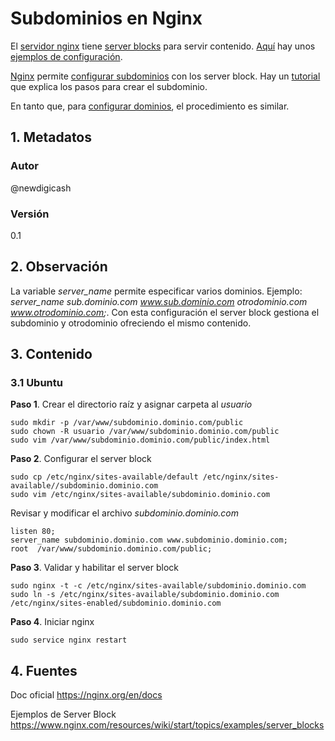# Subdominios en Nginx
El [servidor nginx][urlNginx] tiene [server blocks][urlServerBlock] para servir contenido. 
[Aquí][urlServerBlock] hay unos [ejemplos de configuración][urlServerBlock].

[Nginx][urlNginx] permite [configurar subdominios][urlTutoSubdominio] con los server block. 
Hay un [tutorial][urlTutoSubdominio] que explica los pasos para crear el subdominio.

En tanto que, para [configurar dominios][urlTutoDominio], el procedimiento es similar. 
## 1. Metadatos

### Autor
@newdigicash
### Versión
0.1

## 2. Observación
La variable *server_name* permite especificar varios dominios. Ejemplo: 
*server_name sub.dominio.com www.sub.dominio.com otrodominio.com www.otrodominio.com;*. 
Con esta configuración el server block gestiona el subdominio y otrodominio ofreciendo 
el mismo contenido.

## 3. Contenido 

### 3.1 Ubuntu

**Paso 1**. Crear el directorio raíz y asignar carpeta al _usuario_

~~~
sudo mkdir -p /var/www/subdominio.dominio.com/public
sudo chown -R usuario /var/www/subdominio.dominio.com/public
sudo vim /var/www/subdominio.dominio.com/public/index.html
~~~

**Paso 2**. Configurar el server block
~~~
sudo cp /etc/nginx/sites-available/default /etc/nginx/sites-available//subdominio.dominio.com
sudo vim /etc/nginx/sites-available/subdominio.dominio.com
~~~
Revisar y modificar el archivo _subdominio.dominio.com_
~~~
listen 80;
server_name subdominio.dominio.com www.subdominio.dominio.com;
root  /var/www/subdominio.dominio.com/public;
~~~

**Paso 3**. Validar y habilitar el server block

~~~
sudo nginx -t -c /etc/nginx/sites-available/subdominio.dominio.com
sudo ln -s /etc/nginx/sites-available/subdominio.dominio.com /etc/nginx/sites-enabled/subdominio.dominio.com
~~~

**Paso 4**. Iniciar nginx

~~~
sudo service nginx restart
~~~

## 4. Fuentes
Doc oficial <https://nginx.org/en/docs>

Ejemplos de Server Block <https://www.nginx.com/resources/wiki/start/topics/examples/server_blocks>

[//]: # (referencias citadas)
[urlNginx]: https://www.nginx.com
[urlServerBlock]: https://www.nginx.com/resources/wiki/start/topics/examples/server_blocks
[urlTutoSubdominio]: https://www.digitalocean.com/community/questions/how-to-create-subdomain-with-nginx-server-in-the-same-droplet
[urlTutoDominio]: https://www.serverlab.ca/tutorials/linux/web-servers-linux/how-to-configure-multiple-domains-with-nginx-on-ubuntu

